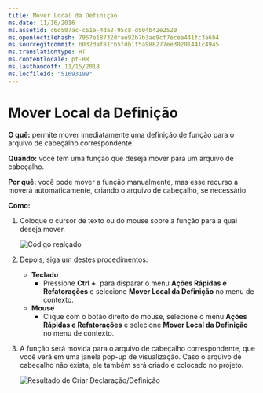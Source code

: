 ```yaml
---
title: Mover Local da Definição
ms.date: 11/16/2016
ms.assetid: c6d507ac-c61e-4da2-95c8-d504b42e2520
ms.openlocfilehash: 7957e18732dfae92b7b3ae9cf7ecea441fc3a6b4
ms.sourcegitcommit: b032daf81cb5fdb1f5a988277ee30201441c4945
ms.translationtype: HT
ms.contentlocale: pt-BR
ms.lasthandoff: 11/15/2018
ms.locfileid: "51693199"
---
```

# <a name="move-definition-location"></a>Mover Local da Definição

**O quê:** permite mover imediatamente uma definição de função para o arquivo de cabeçalho correspondente.

**Quando:** você tem uma função que deseja mover para um arquivo de cabeçalho.

**Por quê:** você pode mover a função manualmente, mas esse recurso a moverá automaticamente, criando o arquivo de cabeçalho, se necessário.

**Como:**

1. Coloque o cursor de texto ou do mouse sobre a função para a qual deseja mover.

   ![Código realçado](images/movedefinition_highlight.png)

1. Depois, siga um destes procedimentos:
   * **Teclado**
     * Pressione **Ctrl +.** para disparar o menu **Ações Rápidas e Refatorações** e selecione **Mover Local da Definição** no menu de contexto.
   * **Mouse**
     * Clique com o botão direito do mouse, selecione o menu **Ações Rápidas e Refatorações** e selecione **Mover Local da Definição** no menu de contexto.

1. A função será movida para o arquivo de cabeçalho correspondente, que você verá em uma janela pop-up de visualização.  Caso o arquivo de cabeçalho não exista, ele também será criado e colocado no projeto.

   ![Resultado de Criar Declaração/Definição](images/movedefinition_result.png)

